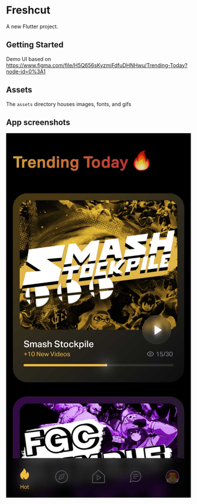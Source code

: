 # Freshcut

A new Flutter project.

## Getting Started

Demo UI based on https://www.figma.com/file/H5Q656sKyzmiFdfuDHNHwu/Trending-Today?node-id=0%3A1

## Assets

The `assets` directory houses images, fonts, and gifs

## App screenshots

![image1](./images/image1.jpg)
